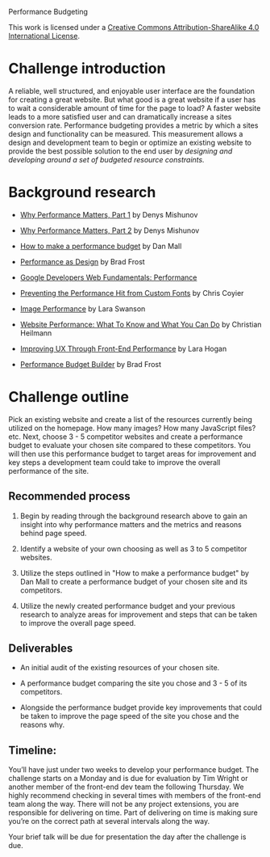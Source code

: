 Performance Budgeting

This work is licensed under a [Creative Commons Attribution-ShareAlike 4.0 International License](http://creativecommons.org/licenses/by-sa/4.0/).

# Challenge introduction

A reliable, well structured, and enjoyable user interface are the foundation for creating a great website. But what good is a great website if a user has to wait a considerable amount of time for the page to load? A faster website leads to a more satisfied user and can dramatically increase a sites conversion rate.  Performance budgeting provides a metric by which a sites design and functionality can be measured. This measurement allows a design and development team to begin or optimize an existing website to provide the best possible solution to the end user by *designing and developing around a set of budgeted resource constraints.*

# Background research

* [Why Performance Matters, Part 1](http://www.smashingmagazine.com/2015/09/why-performance-matters-the-perception-of-time/) by Denys Mishunov

* [Why Performance Matters, Part 2](http://www.smashingmagazine.com/2015/11/why-performance-matters-part-2-perception-management/) by Denys Mishunov

* [How to make a performance budget](http://danielmall.com/articles/how-to-make-a-performance-budget/) by Dan Mall

* [Performance as Design](http://bradfrost.com/blog/post/performance-as-design/) by Brad Frost

* [Google Developers Web Fundamentals: Performance](https://developers.google.com/web/fundamentals/performance/?hl=en)

* [Preventing the Performance Hit from Custom Fonts](https://css-tricks.com/preventing-the-performance-hit-from-custom-fonts/) by Chris Coyier

* [Image Performance](http://radar.oreilly.com/2014/01/image-performance.html) by Lara Swanson

* [Website Performance: What To Know and What You Can Do](http://www.smashingmagazine.com/2010/01/page-performance-what-to-know-and-what-you-can-do/) by Christian Heilmann

* [Improving UX Through Front-End Performance](http://alistapart.com/article/improving-ux-through-front-end-performance) by Lara Hogan

* [Performance Budget Builder](http://bradfrost.com/blog/post/performance-budget-builder/) by Brad Frost

# Challenge outline

Pick an existing website and create a list of the resources currently being utilized on the homepage. How many images? How many JavaScript files? etc. Next, choose 3 - 5 competitor websites and create a performance budget to evaluate your chosen site compared to these competitors. You will then use this performance budget to target areas for improvement and key steps a development team could take to improve the overall performance of the site.

## Recommended process

1. Begin by reading through the background research above to gain an insight into why performance matters and the metrics and reasons behind page speed.

2. Identify a website of your own choosing as well as 3 to 5 competitor websites.

3. Utilize the steps outlined in "How to make a performance budget" by Dan Mall to create a performance budget of your chosen site and its competitors.

4. Utilize the newly created performance budget and your previous research to analyze areas for improvement and steps that can be taken to improve the overall page speed.

## Deliverables

* An initial audit of the existing resources of your chosen site.

*  A performance budget comparing the site you chose and 3 - 5 of its competitors.

* Alongside the performance budget provide key improvements that could be taken to improve the page speed of the site you chose and the reasons why.

## Timeline:

You’ll have just under two weeks to develop your performance budget. The challenge starts on a Monday and is due for evaluation by Tim Wright or another member of the front-end dev team the following Thursday. We highly recommend checking in several times with members of the front-end team along the way. There will not be any project extensions, you are responsible for delivering on time. Part of delivering on time is making sure you’re on the correct path at several intervals along the way.

Your brief talk will be due for presentation the day after the challenge is due.

